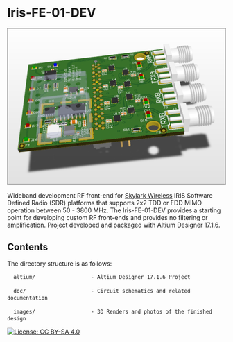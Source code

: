 # Iris-FE-01-DEV

![IRIS-FE-01-DEV Board Rev B](/Iris-FE-01-DEV/images/IRIS-FE-01-A.png)

Wideband development RF front-end for [Skylark Wireless](http://www.skylarkwireless.com) IRIS Software Defined Radio (SDR) platforms that supports 2x2 TDD or FDD MIMO operation between 50 - 3800 MHz.
The Iris-FE-01-DEV provides a starting point for developing custom RF front-ends and provides no filtering or amplification.
Project developed and packaged with Altium Designer 17.1.6.

## Contents


The directory structure is as follows:
         
      altium/                  - Altium Designer 17.1.6 Project

      doc/                     - Circuit schematics and related documentation
	  
	  images/                  - 3D Renders and photos of the finished design



[![License: CC BY-SA 4.0](https://img.shields.io/badge/License-CC%20BY--SA%204.0-lightgrey.svg)](https://creativecommons.org/licenses/by-sa/4.0/)
